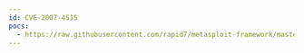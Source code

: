 ```yaml
---
id: CVE-2007-4515
pocs:
  - https://raw.githubusercontent.com/rapid7/metasploit-framework/master/modules/exploits/windows/browser/yahoomessenger_fvcom.rb
---
```

